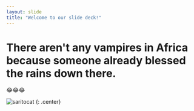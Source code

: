 ```yaml
---
layout: slide
title: "Welcome to our slide deck!"
---
```


# There aren't any vampires in Africa because someone already blessed the rains down there.
:joy::joy::joy:

![saritocat](https://octodex.github.com/images/saritocat.png)
{: .center}